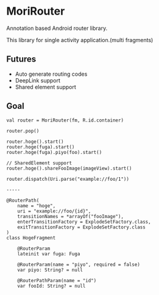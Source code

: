 # MoriRouter
Annotation based Android router library.

This library for single activity application.(multi fragments)

## Futures
- Auto generate routing codes
- DeepLink support
- Shared element support

## Goal
```
val router = MoriRouter(fm, R.id.container)

router.pop()

router.hoge().start()
router.hoge(fuga).start()
router.hoge(fuga).piyo(foo).start()

// SharedElement support
router.hoge().shareFooImage(imageView).start()

router.dispatch(Uri.parse("example://foo/1"))

-----

@RouterPath(
    name = "hoge",
    uri = "example://foo/{id}",
    transitionNames = *arrayOf("fooImage"),
    enterTransitionFactory = ExplodeSetFactory.class,
    exitTransitionFactory = ExplodeSetFactory.class
)
class HogeFragment

    @RouterParam
    lateinit var fuga: Fuga

    @RouterParam(name = "piyo", required = false)
    var piyo: String? = null

    @RouterPathParam(name = "id")
    var fooId: String? = null
```
